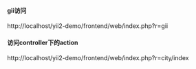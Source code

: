 #### gii访问
http://localhost/yii2-demo/frontend/web/index.php?r=gii
#### 访问controller下的action
http://localhost/yii2-demo/frontend/web/index.php?r=city/index
